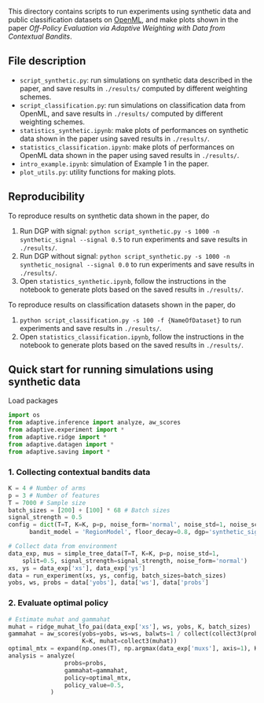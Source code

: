 This directory contains scripts to run experiments using synthetic data and public classification datasets on [OpenML](https://www.openml.org), 
and make plots shown in the paper _Off-Policy Evaluation via Adaptive Weighting with Data from Contextual Bandits_.

## File description
- `script_synthetic.py`: run simulations on synthetic data described in the paper, and save results in `./results/` computed by different weighting schemes.
- `script_classification.py`: run simulations on classification data from OpenML, and save results in `./results/` computed by different weighting schemes.
- `statistics_synthetic.ipynb`: make plots of performances on synthetic data shown in the paper using saved results in `./results/`.
- `statistics_classification.ipynb`: make plots of performances on OpenML data shown in the paper using saved results in `./results/`.
- `intro_example.ipynb`: simulation of Example 1 in the paper.
- `plot_utils.py`: utility functions for making plots.



## Reproducibility 
To reproduce results on synthetic data shown in the paper, do
1. Run DGP with signal: `python script_synthetic.py -s 1000 -n synthetic_signal --signal 0.5` to run experiments and save results in `./results/`.
2. Run DGP without signal: `python script_synthetic.py -s 1000 -n synthetic_nosignal --signal 0.0` to run experiments and save results in `./results/`.
3. Open `statistics_synthetic.ipynb`, follow the instructions in the notebook to generate plots based on the saved results in `./results/`. 

To reproduce results on classification datasets shown in the paper, do
1. `python script_classification.py -s 100 -f {NameOfDataset}` to run experiments and save results in `./results/`.
2. Open `statistics_classification.ipynb`, follow the instructions in the notebook to generate plots based on the saved results in `./results/`. 


## Quick start for running simulations using synthetic data
Load packages
```python
import os
from adaptive.inference import analyze, aw_scores
from adaptive.experiment import *
from adaptive.ridge import *
from adaptive.datagen import *
from adaptive.saving import *
```
### 1. Collecting contextual bandits data
```python
K = 4 # Number of arms
p = 3 # Number of features
T = 7000 # Sample size
batch_sizes = [200] + [100] * 68 # Batch sizes
signal_strength = 0.5
config = dict(T=T, K=K, p=p, noise_form='normal', noise_std=1, noise_scale=0.5, floor_start=1/K, 
      bandit_model = 'RegionModel', floor_decay=0.8, dgp='synthetic_signal')

# Collect data from environment
data_exp, mus = simple_tree_data(T=T, K=K, p=p, noise_std=1, 
    split=0.5, signal_strength=signal_strength, noise_form='normal')
xs, ys = data_exp['xs'], data_exp['ys']
data = run_experiment(xs, ys, config, batch_sizes=batch_sizes)
yobs, ws, probs = data['yobs'], data['ws'], data['probs']
```

### 2. Evaluate optimal policy
```python
# Estimate muhat and gammahat
muhat = ridge_muhat_lfo_pai(data_exp['xs'], ws, yobs, K, batch_sizes)
gammahat = aw_scores(yobs=yobs, ws=ws, balwts=1 / collect(collect3(probs), ws),
                     K=K, muhat=collect3(muhat))
optimal_mtx = expand(np.ones(T), np.argmax(data_exp['muxs'], axis=1), K)
analysis = analyze(
                probs=probs,
                gammahat=gammahat,
                policy=optimal_mtx,
                policy_value=0.5,
            )
```


